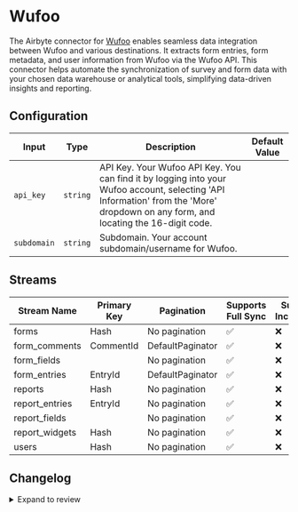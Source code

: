 # Wufoo
The Airbyte connector for [Wufoo](https://www.wufoo.com/) enables seamless data integration between Wufoo and various destinations. It extracts form entries, form metadata, and user information from Wufoo via the Wufoo API. This connector helps automate the synchronization of survey and form data with your chosen data warehouse or analytical tools, simplifying data-driven insights and reporting.

## Configuration

| Input | Type | Description | Default Value |
|-------|------|-------------|---------------|
| `api_key` | `string` | API Key. Your Wufoo API Key. You can find it by logging into your Wufoo account, selecting &#39;API Information&#39; from the &#39;More&#39; dropdown on any form, and locating the 16-digit code. |  |
| `subdomain` | `string` | Subdomain. Your account subdomain/username for Wufoo. |  |

## Streams
| Stream Name | Primary Key | Pagination | Supports Full Sync | Supports Incremental |
|-------------|-------------|------------|---------------------|----------------------|
| forms | Hash | No pagination | ✅ |  ❌  |
| form_comments | CommentId | DefaultPaginator | ✅ |  ❌  |
| form_fields |  | No pagination | ✅ |  ❌  |
| form_entries | EntryId | DefaultPaginator | ✅ |  ❌  |
| reports | Hash | No pagination | ✅ |  ❌  |
| report_entries | EntryId | No pagination | ✅ |  ❌  |
| report_fields |  | No pagination | ✅ |  ❌  |
| report_widgets | Hash | No pagination | ✅ |  ❌  |
| users | Hash | No pagination | ✅ |  ❌  |

## Changelog

<details>
  <summary>Expand to review</summary>

| Version          | Date              | Pull Request | Subject        |
|------------------|-------------------|--------------|----------------|
| 0.0.9 | 2025-01-25 | [52456](https://github.com/airbytehq/airbyte/pull/52456) | Update dependencies |
| 0.0.8 | 2025-01-18 | [52011](https://github.com/airbytehq/airbyte/pull/52011) | Update dependencies |
| 0.0.7 | 2025-01-11 | [51384](https://github.com/airbytehq/airbyte/pull/51384) | Update dependencies |
| 0.0.6 | 2024-12-28 | [50767](https://github.com/airbytehq/airbyte/pull/50767) | Update dependencies |
| 0.0.5 | 2024-12-21 | [50347](https://github.com/airbytehq/airbyte/pull/50347) | Update dependencies |
| 0.0.4 | 2024-12-14 | [49768](https://github.com/airbytehq/airbyte/pull/49768) | Update dependencies |
| 0.0.3 | 2024-12-12 | [49379](https://github.com/airbytehq/airbyte/pull/49379) | Update dependencies |
| 0.0.2 | 2024-12-11 | [49121](https://github.com/airbytehq/airbyte/pull/49121) | Starting with this version, the Docker image is now rootless. Please note that this and future versions will not be compatible with Airbyte versions earlier than 0.64 |
| 0.0.1 | 2024-11-08 | | Initial release by [@parthiv11](https://github.com/parthiv11) via Connector Builder |

</details>
